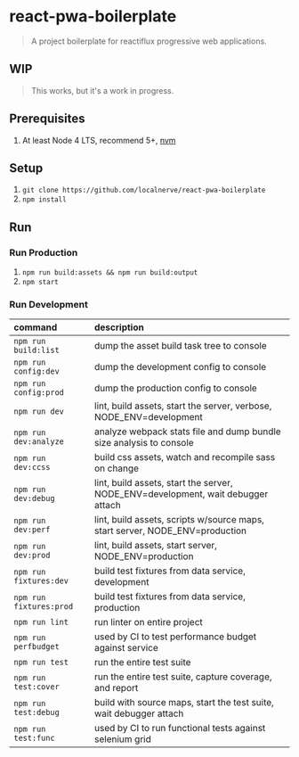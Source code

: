 # react-pwa-boilerplate

> A project boilerplate for reactiflux progressive web applications.

## WIP

> This works, but it's a work in progress.

## Prerequisites
1. At least Node 4 LTS, recommend 5+, [nvm](https://github.com/creationix/nvm)

## Setup
1. `git clone https://github.com/localnerve/react-pwa-boilerplate`
2. `npm install`

## Run

### Run Production
1. `npm run build:assets && npm run build:output`
2. `npm start`

### Run Development

| command | description |
| :--- | :--- |
| `npm run build:list` | dump the asset build task tree to console |
| `npm run config:dev` | dump the development config to console |
| `npm run config:prod` | dump the production config to console |
| `npm run dev` | lint, build assets, start the server, verbose, NODE_ENV=development |
| `npm run dev:analyze` | analyze webpack stats file and dump bundle size analysis to console |
| `npm run dev:ccss` | build css assets, watch and recompile sass on change |
| `npm run dev:debug` | lint, build assets, start the server, NODE_ENV=development, wait debugger attach |
| `npm run dev:perf` | lint, build assets, scripts w/source maps, start server, NODE_ENV=production |
| `npm run dev:prod` | lint, build assets, start server, NODE_ENV=production |
| `npm run fixtures:dev` | build test fixtures from data service, development |
| `npm run fixtures:prod` | build test fixtures from data service, production |
| `npm run lint` | run linter on entire project |
| `npm run perfbudget` | used by CI to test performance budget against service |
| `npm run test` | run the entire test suite |
| `npm run test:cover` | run the entire test suite, capture coverage, and report |
| `npm run test:debug` | build with source maps, start the test suite, wait debugger attach |
| `npm run test:func` | used by CI to run functional tests against selenium grid |
